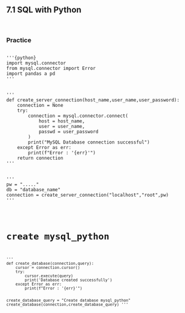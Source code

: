 ## 7.1 SQL with Python
<br/>

### Practice

<code>
'''{python}
import mysql.connector
from mysql.connector import Error
import pandas a pd
'''
<br/>
'''
def create_server_connection(host_name,user_name,user_password):
    connection = None
    try:
        connection = mysql.connector.connect(
            host = host_name,
            user = user_name,
            passwd = user_password
        )
        print("MySQL Database connection successful")
    except Error as err:
        print(f"Error : '{err}'")
    return connection
'''
<br/>
'''
pw = "....."
db = "database_name"
connection = create_server_connection("localhost","root",pw)
'''
<br/>

# create mysql_python
<code>
'''
def create_database(connection,query):
    cursor = connection.cursor()
    try:
        cursor.execute(query)
        print('Database created successfully')
    except Error as err:
        print(f"Error : '{err}'")

create_database_query = "Create database mysql_python"
create_database(connection,create_database_query)
'''